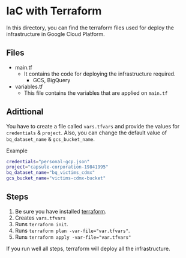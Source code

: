 # IaC with Terraform

In this directory, you can find the terraform files used for deploy the infrastructure in Google Cloud Platform.

## Files

- main.tf
    - It contains the code for deploying the infrastructure required.
        - GCS, BigQuery
- variables.tf
    - This file contains the variables that are applied on `main.tf`

## Adittional

You have to create a file called `vars.tfvars` and provide the values for `credentials` & `project`. Also, you can change the default value of `bq_dataset_name` & `gcs_bucket_name`.

Example

```sh
credentials="personal-gcp.json"
project="capsule-corporation-19841995"
bq_dataset_name="bq_victims_cdmx"
gcs_bucket_name="victims-cdmx-bucket"
```

## Steps

1. Be sure you have installed [terraform](https://developer.hashicorp.com/terraform/install?product_intent=terraform).
2. Creates `vars.tfvars`
3. Runs `terraform init`.
4. Runs `terraform plan -var-file="var.tfvars"`.
4. Runs `terraform apply -var-file="var.tfvars"`

If you run well all steps, terraform will deploy all the infrastructure.
